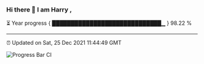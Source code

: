 ### Hi there 👋 I am Harry , 

⏳ Year progress { █████████████████████████████▁ } 98.22 %

---

⏰ Updated on Sat, 25 Dec 2021 11:44:49 GMT

![Progress Bar CI](https://github.com/duykhang68/duykhang68/workflows/Progress%20Bar%20CI/badge.svg)
